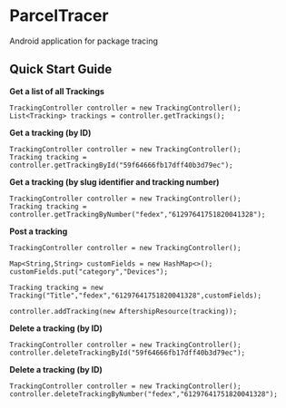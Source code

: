 # ParcelTracer
Android application for package tracing

## Quick Start Guide
**Get a list of all Trackings**

    TrackingController controller = new TrackingController();
    List<Tracking> trackings = controller.getTrackings();

**Get a tracking (by ID)**

    TrackingController controller = new TrackingController();
    Tracking tracking = controller.getTrackingById("59f64666fb17dff40b3d79ec");

**Get a tracking (by slug identifier and tracking number)**

    TrackingController controller = new TrackingController();
    Tracking tracking = controller.getTrackingByNumber("fedex","61297641751820041328");

**Post a tracking**

    TrackingController controller = new TrackingController();

    Map<String,String> customFields = new HashMap<>();
    customFields.put("category","Devices");

    Tracking tracking = new Tracking("Title","fedex","61297641751820041328",customFields);

    controller.addTracking(new AftershipResource(tracking));

**Delete a tracking (by ID)**

    TrackingController controller = new TrackingController();
    controller.deleteTrackingById("59f64666fb17dff40b3d79ec");

**Delete a tracking (by ID)**

    TrackingController controller = new TrackingController();
    controller.deleteTrackingByNumber("fedex","61297641751820041328");